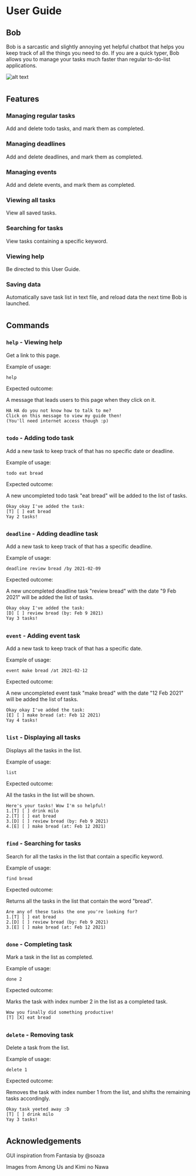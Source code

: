 # User Guide
###
## Bob

Bob is a sarcastic and slightly annoying yet helpful chatbot that helps you keep track of all the things you need to do.
If you are a quick typer, Bob allows you to manage your tasks much faster than regular to-do-list applications.

![alt text](https://github.com/feliciaivane/ip/blob/master/docs/Ui.png?raw=true)

#
## Features

### Managing regular tasks

Add and delete todo tasks, and mark them as completed.
###
### Managing deadlines

Add and delete deadlines, and mark them as completed.
###
### Managing events

Add and delete events, and mark them as completed.
###
### Viewing all tasks

View all saved tasks.
###
### Searching for tasks

View tasks containing a specific keyword.
###
### Viewing help

Be directed to this User Guide.
###
### Saving data

Automatically save task list in text file, and reload data the next time Bob is launched.

#
## Commands

### `help` - Viewing help

Get a link to this page.

Example of usage:

`help`

Expected outcome:

A message that leads users to this page when they click on it.

```
HA HA do you not know how to talk to me? 
Click on this message to view my guide then! 
(You'll need internet access though :p)
```
##
### `todo` - Adding todo task

Add a new task to keep track of that has no specific date or deadline.

Example of usage:

`todo eat bread`

Expected outcome:

A new uncompleted todo task "eat bread" will be added to the list of tasks.

```
Okay okay I've added the task:
[T] [ ] eat bread
Yay 2 tasks!
```
##
### `deadline` - Adding deadline task

Add a new task to keep track of that has a specific deadline.

Example of usage:

`deadline review bread /by 2021-02-09`

Expected outcome:

A new uncompleted deadline task "review bread" with the date "9 Feb 2021" will be added the list of tasks.

```
Okay okay I've added the task:
[D] [ ] review bread (by: Feb 9 2021)
Yay 3 tasks!
```
##
### `event` - Adding event task

Add a new task to keep track of that has a specific date.

Example of usage:

`event make bread /at 2021-02-12`

Expected outcome:

A new uncompleted event task "make bread" with the date "12 Feb 2021" will be added the list of tasks.

```
Okay okay I've added the task:
[E] [ ] make bread (at: Feb 12 2021)
Yay 4 tasks!
```
##
### `list` - Displaying all tasks

Displays all the tasks in the list.

Example of usage:

`list`

Expected outcome:

All the tasks in the list will be shown.

```
Here's your tasks! Wow I'm so helpful!
1.[T] [ ] drink milo
2.[T] [ ] eat bread
3.[D] [ ] review bread (by: Feb 9 2021)
4.[E] [ ] make bread (at: Feb 12 2021)
```
##
### `find` - Searching for tasks

Search for all the tasks in the list that contain a specific keyword.

Example of usage:

`find bread`

Expected outcome:

Returns all the tasks in the list that contain the word "bread".

```
Are any of these tasks the one you're looking for?
1.[T] [ ] eat bread
2.[D] [ ] review bread (by: Feb 9 2021)
3.[E] [ ] make bread (at: Feb 12 2021)
```
##
### `done` - Completing task

Mark a task in the list as completed.

Example of usage:

`done 2`

Expected outcome:

Marks the task with index number 2 in the list as a completed task.

```
Wow you finally did something productive!
[T] [X] eat bread
```
##
### `delete` - Removing task

Delete a task from the list.

Example of usage:

`delete 1`

Expected outcome:

Removes the task with index number 1 from the list, and shifts the remaining tasks accordingly.

```
Okay task yeeted away :D
[T] [ ] drink milo
Yay 3 tasks!
```
#
## Acknowledgements

GUI inspiration from Fantasia by @soaza

Images from Among Us and Kimi no Nawa